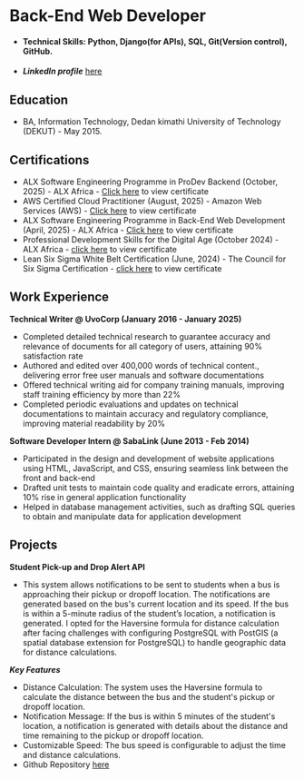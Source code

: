 # Back-End Web Developer

 - #### Technical Skills: Python, Django(for APIs), SQL, Git(Version control), GitHub.
 - ***Linkedln profile*** [here](www.linkedin.com/in/eliuz-osongo) 

## Education 
- BA, Information Technology, Dedan kimathi University of Technology (DEKUT) - May 2015.

## Certifications
- ALX Software Engineering Programme in ProDev Backend (October, 2025) - ALX Africa - [Click here](https://savanna.alxafrica.com/rails/active_storage/blobs/redirect/eyJfcmFpbHMiOnsibWVzc2FnZSI6IkJBaHBBejAvTWc9PSIsImV4cCI6bnVsbCwicHVyIjoiYmxvYl9pZCJ9fQ==--d848b2acf3db415dbbc1af902f0ddbeabf76da04/86-prodev-backend-certificate-eliuz-osongo.png?disposition=attachment) to view certificate
- AWS Certified Cloud Practitioner (August, 2025) - Amazon Web Services (AWS) - [Click here](https://www.credly.com/badges/430de17b-f100-49ba-842a-113479edd1d0) to view certificate
- ALX Software Engineering Programme in Back-End Web Development (April, 2025) - ALX Africa - [Click here](https://savanna.alxafrica.com/certificates/nSHTzh2pZR) to view certificate
- Professional Development Skills for the Digital Age (October 2024) - ALX Africa - [click here](https://intranet.alxswe.com/certificates/fCSYxMJrR5) to view certificate
- Lean Six Sigma White Belt Certification (June, 2024) - The Council for Six Sigma Certification - [click here](https://cmkr.co/pdf/downloads/?certificate_id=61902&sid=91321329&nrg_id=1440777&test_id=2199131&aid=5492777&utype=SD&cert_token=82b66799b2fc05df92957d87196e501b&tprtoken=9XVA) to view certificate

## Work Experience 
**Technical Writer @ UvoCorp (January 2016 - January 2025)** 
 - Completed detailed technical research to guarantee accuracy and relevance of documents for all category of users, attaining 90% satisfaction rate
 - Authored and edited over 400,000 words of technical content., delivering error free user manuals and software documentations
 - Offered technical writing aid for company training manuals, improving staff training efficiency by more than 22%
 - Completed periodic evaluations and updates on technical documentations to maintain accuracy and regulatory compliance, improving material readability by 20%

**Software Developer Intern @ SabaLink	(June 2013 - Feb 2014)**
- Participated in the design and development of website applications using HTML, JavaScript, and CSS, ensuring seamless link between the front and back-end
- Drafted unit tests to maintain code quality and eradicate errors, attaining 10% rise in general application functionality
- Helped in database management activities, such as drafting SQL queries to obtain and manipulate data for application development

## Projects
**Student Pick-up and Drop Alert API**
 - This system allows notifications to be sent to students when a bus is approaching their pickup or dropoff location. The notifications are generated based on the bus's current location and its speed. If the bus is within a 5-minute radius of the student’s location, a notification is generated. I opted for the Haversine formula for distance calculation after facing challenges with configuring PostgreSQL with PostGIS (a spatial database extension for PostgreSQL) to handle geographic data for distance calculations.

***Key Features***
- Distance Calculation: The system uses the Haversine formula to calculate the distance between the bus and the student's pickup or dropoff location.
- Notification Message: If the bus is within 5 minutes of the student's location, a notification is generated with details about the distance and time remaining to the pickup or dropoff location.
- Customizable Speed: The bus speed is configurable to adjust the time and distance calculations.
- Github Repository [here](https://github.com/eliuz01/ALX_Capstone_Project.git)


